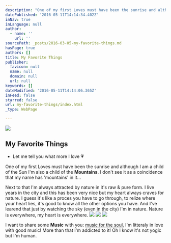 ```yaml
---
description: "One of my first Loves must have been the sunrise and although I am a child of the Sun I'm also a child of the Mountains. I don't see it as a coincidence that my name has 'mountains' in it..."
datePublished: '2016-05-11T14:14:34.402Z'
inNav: true
inLanguage: null
author:
  - name: ''
    url: ''
sourcePath: _posts/2016-03-05-my-favorite-things.md
hasPage: true
authors: []
title: My Favorite Things
publisher:
  favicon: null
  name: null
  domain: null
  url: null
keywords: []
dateModified: '2016-05-11T14:14:06.365Z'
inFeed: false
starred: false
url: my-favorite-things/index.html
_type: WebPage

---
```

![](https://s3-us-west-2.amazonaws.com/the-grid-img/p/107014bc284b26b09188498864bdb0390d3d18a8.jpg)

## My Favorite Things

* Let me tell you what more I love 💗

One of my first Loves must have been the sunrise and although I am a child of the Sun I'm also a child of the **Mountains**. I don't see it as a coincidence that my name has 'mountains' in it...

Next to that I'm always attracted by nature in it's raw & pure form. I live years in the city and this has been very nice but my heart always craves for nature. I guess it's like a proces you have to go through, to relize where your heart lies, it's good to know all the other options you have. And I've learend that just by watching the sky (even in the city) I'm in nature. Nature is everywhere, my heart is everywhere.
![](https://the-grid-user-content.s3-us-west-2.amazonaws.com/f863708f-ed91-45af-b186-e995fb253ceb.jpg)
![](https://the-grid-user-content.s3-us-west-2.amazonaws.com/c44ffe4a-1d8c-4702-9f96-3bdd05a7dd58.jpg)
![](https://the-grid-user-content.s3-us-west-2.amazonaws.com/91b55d28-0e21-4ad9-b3e3-b654dade7a5b.jpg)

I want to share some **Music** with you: [music for the soul.][0] I'm litteraly in love with good music! More than that I'm addicted to it! Oh I know it's not yogic but I'm human.

[0]: https://open.spotify.com/user/wendymontellano/playlist/0krajvdfbqw2zPLPBjLPok